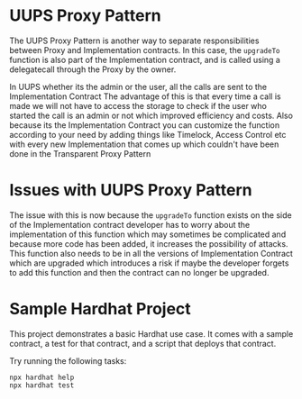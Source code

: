 # UUPS Proxy Pattern

The UUPS Proxy Pattern is another way to separate responsibilities between Proxy and Implementation contracts. In this case, the ```upgradeTo``` function is also part of the Implementation contract, and is called using a delegatecall through the Proxy by the owner.

In UUPS whether its the admin or the user, all the calls are sent to the Implementation Contract The advantage of this is that every time a call is made we will not have to access the storage to check if the user who started the call is an admin or not which improved efficiency and costs. Also because its the Implementation Contract you can customize the function according to your need by adding things like Timelock, Access Control etc with every new Implementation that comes up which couldn't have been done in the Transparent Proxy Pattern

# Issues with UUPS Proxy Pattern

The issue with this is now because the ```upgradeTo``` function exists on the side of the Implementation contract developer has to worry about the implementation of this function which may sometimes be complicated and because more code has been added, it increases the possibility of attacks. This function also needs to be in all the versions of Implementation Contract which are upgraded which introduces a risk if maybe the developer forgets to add this function and then the contract can no longer be upgraded.

# Sample Hardhat Project

This project demonstrates a basic Hardhat use case. It comes with a sample contract, a test for that contract, and a script that deploys that contract.

Try running the following tasks:

```shell
npx hardhat help
npx hardhat test

```
